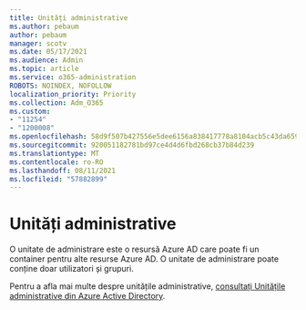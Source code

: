 ```yaml
---
title: Unități administrative
ms.author: pebaum
author: pebaum
manager: scotv
ms.date: 05/17/2021
ms.audience: Admin
ms.topic: article
ms.service: o365-administration
ROBOTS: NOINDEX, NOFOLLOW
localization_priority: Priority
ms.collection: Adm_O365
ms.custom:
- "11254"
- "1200008"
ms.openlocfilehash: 58d9f507b427556e5dee6156a838417778a8104acb5c43da659749fb738bd6eb
ms.sourcegitcommit: 920051182781bd97ce4d4d6fbd268cb37b84d239
ms.translationtype: MT
ms.contentlocale: ro-RO
ms.lasthandoff: 08/11/2021
ms.locfileid: "57882899"
---
```

# <a name="administrative-units"></a>Unități administrative

O unitate de administrare este o resursă Azure AD care poate fi un container pentru alte resurse Azure AD. O unitate de administrare poate conține doar utilizatori și grupuri.

Pentru a afla mai multe despre unitățile administrative, [consultați Unitățile administrative din Azure Active Directory](https://docs.microsoft.com/azure/active-directory/roles/administrative-units).